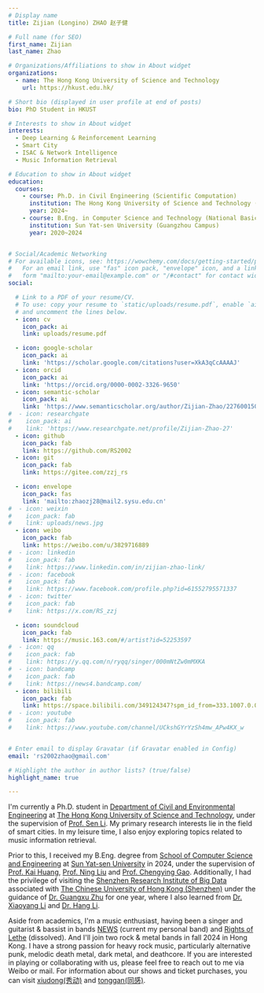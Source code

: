 ```yaml
---
# Display name
title: Zijian (Longino) ZHAO 赵子健

# Full name (for SEO)
first_name: Zijian
last_name: Zhao

# Organizations/Affiliations to show in About widget
organizations:
  - name: The Hong Kong University of Science and Technology
    url: https://hkust.edu.hk/

# Short bio (displayed in user profile at end of posts)
bio: PhD Student in HKUST

# Interests to show in About widget
interests:
  - Deep Learning & Reinforcement Learning
  - Smart City
  - ISAC & Network Intelligence
  - Music Information Retrieval

# Education to show in About widget
education:
  courses:
    - course: Ph.D. in Civil Engineering (Scientific Computation)
      institution: The Hong Kong University of Science and Technology (Clearwater Bay Campus, Hong Kong)
      year: 2024~
    - course: B.Eng. in Computer Science and Technology (National Basic Subject Talent Training Plan)
      institution: Sun Yat-sen University (Guangzhou Campus)
      year: 2020~2024


# Social/Academic Networking
# For available icons, see: https://wowchemy.com/docs/getting-started/page-builder/#icons
#   For an email link, use "fas" icon pack, "envelope" icon, and a link in the
#   form "mailto:your-email@example.com" or "/#contact" for contact widget.
social:

  # Link to a PDF of your resume/CV.
  # To use: copy your resume to `static/uploads/resume.pdf`, enable `ai` icons in `params.yaml`,
  # and uncomment the lines below.
  - icon: cv
    icon_pack: ai
    link: uploads/resume.pdf

  - icon: google-scholar
    icon_pack: ai
    link: 'https://scholar.google.com/citations?user=XkA3qCcAAAAJ'
  - icon: orcid
    icon_pack: ai
    link: 'https://orcid.org/0000-0002-3326-9650'
  - icon: semantic-scholar
    icon_pack: ai
    link: 'https://www.semanticscholar.org/author/Zijian-Zhao/2276001508'
#  - icon: researchgate
#    icon_pack: ai
#    link: 'https://www.researchgate.net/profile/Zijian-Zhao-27'
  - icon: github
    icon_pack: fab
    link: https://github.com/RS2002
  - icon: git
    icon_pack: fab
    link: https://gitee.com/zzj_rs

  - icon: envelope
    icon_pack: fas
    link: 'mailto:zhaozj28@mail2.sysu.edu.cn'
#  - icon: weixin
#    icon_pack: fab
#    link: uploads/news.jpg
  - icon: weibo
    icon_pack: fab
    link: https://weibo.com/u/3829716889
#  - icon: linkedin
#    icon_pack: fab
#    link: https://www.linkedin.com/in/zijian-zhao-link/
#  - icon: facebook
#    icon_pack: fab
#    link: https://www.facebook.com/profile.php?id=61552795571337
#  - icon: twitter
#    icon_pack: fab
#    link: https://x.com/RS_zzj

  - icon: soundcloud
    icon_pack: fab
    link: https://music.163.com/#/artist?id=52253597
#  - icon: qq
#    icon_pack: fab
#    link: https://y.qq.com/n/ryqq/singer/000mNtZw0mMXKA
#  - icon: bandcamp
#    icon_pack: fab
#    link: https://news4.bandcamp.com/
  - icon: bilibili
    icon_pack: fab
    link: https://space.bilibili.com/349124347?spm_id_from=333.1007.0.0
#  - icon: youtube
#    icon_pack: fab
#    link: https://www.youtube.com/channel/UCkshGYrYzSh4mw_APw4KX_w


# Enter email to display Gravatar (if Gravatar enabled in Config)
email: 'rs2002zhao@gmail.com'

# Highlight the author in author lists? (true/false)
highlight_name: true

---
```


I'm currently a Ph.D. student in [Department of Civil and Environmental Engineering](https://www.ce.ust.hk/) at [The Hong Kong University of Science and Technology](https://hkust.edu.hk/), under the supervision of [Prof. Sen Li](https://lisen1990.wixsite.com/senli).  My primary research interests lie in the field of smart cities. In my leisure time, I also enjoy exploring topics related to music information retrieval.

Prior to this, I received my B.Eng. degree from [School of Computer Science and Engineering](https://cse.sysu.edu.cn/) at [Sun Yat-sen University](https://www.sysu.edu.cn/) in 2024, under the supervision of [Prof. Kai Huang](https://cse.sysu.edu.cn/content/2466), [Prof. Ning Liu](https://cse.sysu.edu.cn/node/2495) and [Prof. Chengying Gao](https://cse.sysu.edu.cn/content/2537). Additionally, I had the privilege of visiting the [Shenzhen Research Institute of Big Data](http://www.sribd.cn/) associated with [The Chinese University of Hong Kong (Shenzhen)](https://www.cuhk.edu.cn/zh-hans) under the guidance of [Dr. Guangxu Zhu](https://sites.google.com/view/guangxuzhu)  for one year, where I also learned from [Dr. ‪Xiaoyang Li‬](https://scholar.google.com.hk/citations?user=pw0f1aIAAAAJ&hl=zh-CN&oi=sra) and [Dr. ‪Hang Li‬‬](https://scholar.google.com.hk/citations?user=Y_upHe8AAAAJ&hl=zh-CN&oi=sra).

Aside from academics, I'm a music enthusiast, having been a singer and guitarist & bassist in bands [NEWS](https://music.163.com/#/artist?id=52253597) (current my personal band) and [Rights of Lethe](https://music.163.com/#/artist?id=52435898) (dissolved). And I'll join two rock \& metal bands in fall 2024 in Hong Kong. I have a strong passion for heavy rock music, particularly alternative punk, melodic death metal, dark metal, and deathcore. If you are interested in playing or collaborating with us, please feel free to reach out to me via Weibo or mail.  For information about our shows and ticket purchases, you can visit [xiudong(秀动)](https://wap.showstart.com/pages/site/artist/artist?id=4832274) and [tonggan(同感)](https://github.com/RS2002/homepage/blob/main/static/uploads/tonggan.jpg).
